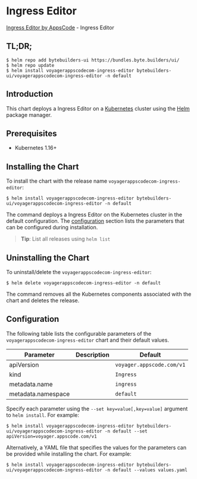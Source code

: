 # Ingress Editor

[Ingress Editor by AppsCode](https://byte.builders) - Ingress Editor

## TL;DR;

```console
$ helm repo add bytebuilders-ui https://bundles.byte.builders/ui/
$ helm repo update
$ helm install voyagerappscodecom-ingress-editor bytebuilders-ui/voyagerappscodecom-ingress-editor -n default
```

## Introduction

This chart deploys a Ingress Editor on a [Kubernetes](http://kubernetes.io) cluster using the [Helm](https://helm.sh) package manager.

## Prerequisites

- Kubernetes 1.16+

## Installing the Chart

To install the chart with the release name `voyagerappscodecom-ingress-editor`:

```console
$ helm install voyagerappscodecom-ingress-editor bytebuilders-ui/voyagerappscodecom-ingress-editor -n default
```

The command deploys a Ingress Editor on the Kubernetes cluster in the default configuration. The [configuration](#configuration) section lists the parameters that can be configured during installation.

> **Tip**: List all releases using `helm list`

## Uninstalling the Chart

To uninstall/delete the `voyagerappscodecom-ingress-editor`:

```console
$ helm delete voyagerappscodecom-ingress-editor -n default
```

The command removes all the Kubernetes components associated with the chart and deletes the release.

## Configuration

The following table lists the configurable parameters of the `voyagerappscodecom-ingress-editor` chart and their default values.

|     Parameter      | Description |               Default                |
|--------------------|-------------|--------------------------------------|
| apiVersion         |             | <code>voyager.appscode.com/v1</code> |
| kind               |             | <code>Ingress</code>                 |
| metadata.name      |             | <code>ingress</code>                 |
| metadata.namespace |             | <code>default</code>                 |


Specify each parameter using the `--set key=value[,key=value]` argument to `helm install`. For example:

```console
$ helm install voyagerappscodecom-ingress-editor bytebuilders-ui/voyagerappscodecom-ingress-editor -n default --set apiVersion=voyager.appscode.com/v1
```

Alternatively, a YAML file that specifies the values for the parameters can be provided while
installing the chart. For example:

```console
$ helm install voyagerappscodecom-ingress-editor bytebuilders-ui/voyagerappscodecom-ingress-editor -n default --values values.yaml
```
